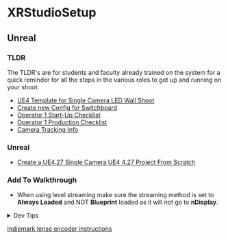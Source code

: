 # XRStudioSetup

## Unreal

### TLDR

The TLDR's are for students and faculty already trained on the system for a quick reminder for all the steps in the various roles to get up and running on your shoot.

* [UE4 Template for Single Camera LED Wall Shoot]()
* [Create new Config for Switchboard]()
* [Operator 1 Start-Up Checklist](op1-startup/README.md)
* [Operator 1 Production Checklist](op1-production/README.md)
* [Camera Tracking Info]()

### Unreal
* [Create a UE4.27 Single Camera UE4 4.27 Project From Scratch](unreal-base-setup/README.md#setting-up#user-content-setting-up)

### Add To Walkthrough
* When using level streaming make sure the streaming method is set to **Always Loaded** and NOT **Blueprint** loaded as it will not go to **nDisplay**.


</p>
</details>
<details><summary>Dev Tips</summary>
make git m="add commit message"
</details>

[Indiemark lense encoder instructions](https://loledvirtual.com/documentation/docs/indiemarkusingencoder/)
